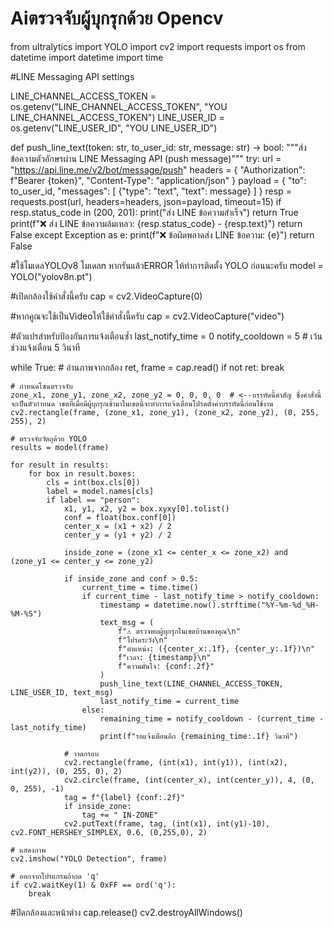 # Aiตรวจจับผู้บุกรุกด้วย Opencv
from ultralytics import YOLO
import cv2
import requests
import os
from datetime import datetime
import time


#LINE Messaging API settings

LINE_CHANNEL_ACCESS_TOKEN = os.getenv("LINE_CHANNEL_ACCESS_TOKEN", "YOU LINE_CHANNEL_ACCESS_TOKEN")
LINE_USER_ID = os.getenv("LINE_USER_ID", "YOU LINE_USER_ID")

def push_line_text(token: str, to_user_id: str, message: str) -> bool:
    """ส่งข้อความตัวอักษรผ่าน LINE Messaging API (push message)"""
    try:
        url = "https://api.line.me/v2/bot/message/push"
        headers = {
            "Authorization": f"Bearer {token}",
            "Content-Type": "application/json"
        }
        payload = {
            "to": to_user_id,
            "messages": [
                {"type": "text", "text": message}
            ]
        }
        resp = requests.post(url, headers=headers, json=payload, timeout=15)
        if resp.status_code in (200, 201):
            print("ส่ง LINE ข้อความสำเร็จ")
            return True
        print(f"❌ ส่ง LINE ข้อความล้มเหลว: {resp.status_code} - {resp.text}")
        return False
    except Exception as e:
        print(f"❌ ข้อผิดพลาดส่ง LINE ข้อความ: {e}")
        return False

#ใช้โมเดลYOLOv8 โมเดลn หากรันแล้วERROR ให้ทำการติดตั้ง YOLO ก่อนนะครับ
model = YOLO("yolov8n.pt")

#เปิดกล้องใช้คำสั่งนี้ครับ
cap = cv2.VideoCapture(0)

#หากคูณจะใช้เป็นVideoให้ใช้คำสั่งนี้ครับ
cap = cv2.VideoCapture("video") 

#ตัวแปรสำหรับป้องกันการแจ้งเตือนซ้ำ
last_notify_time = 0
notify_cooldown = 5  # เว้นช่วงแจ้งเตือน 5 วินาที

while True:
    # อ่านภาพจากกล้อง
    ret, frame = cap.read()
    if not ret:
        break

    # กำหนดโซนตรวจจับ
    zone_x1, zone_y1, zone_x2, zone_y2 = 0, 0, 0, 0  # <--บรรทัดนี้คำสัญ ซึ่งคำสั่งนี้จะเป็นตัวกำหนด เขตที่เมื่อมีผู้บุกรุกเข้ามาในเขตนี้จะทำการแจ้งเตือนโปรดตั้งค่าบรรทัดนี้ก่อนใช้งาน
    cv2.rectangle(frame, (zone_x1, zone_y1), (zone_x2, zone_y2), (0, 255, 255), 2)

    # ตรวจจับวัตถุด้วย YOLO
    results = model(frame)

    for result in results:
        for box in result.boxes:
            cls = int(box.cls[0])
            label = model.names[cls]
            if label == "person":
                x1, y1, x2, y2 = box.xyxy[0].tolist()
                conf = float(box.conf[0])
                center_x = (x1 + x2) / 2
                center_y = (y1 + y2) / 2

                inside_zone = (zone_x1 <= center_x <= zone_x2) and (zone_y1 <= center_y <= zone_y2)

                if inside_zone and conf > 0.5:
                    current_time = time.time()
                    if current_time - last_notify_time > notify_cooldown:
                        timestamp = datetime.now().strftime("%Y-%m-%d_%H-%M-%S")
                        text_msg = (
                            f"⚠️ ตรวจพบผู้บุกรุกในเขตบ้านของคุณ\n"
                            f"โปรดระวัง\n"
                            f"ตำแหน่ง: ({center_x:.1f}, {center_y:.1f})\n"
                            f"เวลา: {timestamp}\n"
                            f"ความมั่นใจ: {conf:.2f}"
                        )
                        push_line_text(LINE_CHANNEL_ACCESS_TOKEN, LINE_USER_ID, text_msg)
                        last_notify_time = current_time
                    else:
                        remaining_time = notify_cooldown - (current_time - last_notify_time)
                        print(f"รอแจ้งเตือนอีก {remaining_time:.1f} วินาที")

                # วาดกรอบ
                cv2.rectangle(frame, (int(x1), int(y1)), (int(x2), int(y2)), (0, 255, 0), 2)
                cv2.circle(frame, (int(center_x), int(center_y)), 4, (0, 0, 255), -1)
                tag = f"{label} {conf:.2f}"
                if inside_zone:
                    tag += " IN-ZONE"
                cv2.putText(frame, tag, (int(x1), int(y1)-10), cv2.FONT_HERSHEY_SIMPLEX, 0.6, (0,255,0), 2)

    # แสดงภาพ
    cv2.imshow("YOLO Detection", frame)

    # ออกจากโปรแกรมถ้ากด 'q'
    if cv2.waitKey(1) & 0xFF == ord('q'):
        break

#ปิดกล้องและหน้าต่าง
cap.release()
cv2.destroyAllWindows()
